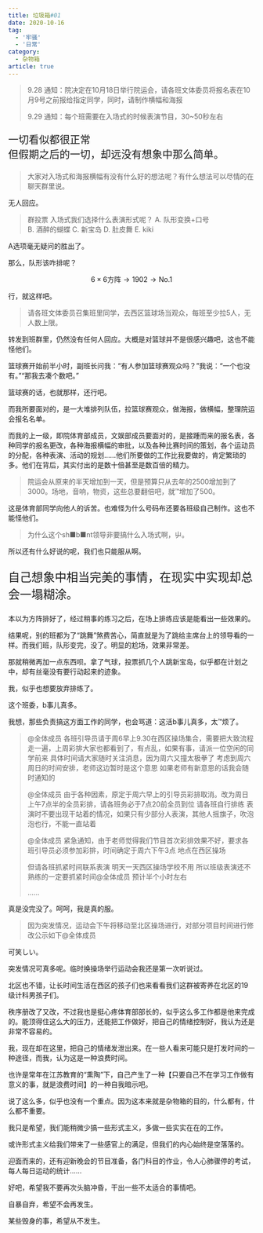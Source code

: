 ```yaml
---
title: 垃圾箱#01
date: 2020-10-16
tag: 
  - '牢骚'
  - '日常'
category: 
  - 杂物箱
article: true
---
```


> 9.28 通知：院决定在10月18日举行院运会，请各班文体委员将报名表在10月9号之前报给指定同学，同时，请制作横幅和海报
>
> 9.29 通知：每个班需要在入场式的时候表演节目，30~50秒左右

<p style="font-size:1.5em">一切看似都很正常<br>但假期之后的一切，却远没有想象中那么简单。</p>

<!--more-->

>大家对入场式和海报横幅有没有什么好的想法呢？有什么想法可以尽情的在聊天群里说。

无人回应。

> 群投票  入场式我们选择什么表演形式呢？
> A. 队形变换+口号					
> B. 酒醉的蝴蝶
> C. 新宝岛
> D. 肚皮舞
> E. kiki

A选项毫无疑问的胜出了。

那么，队形该咋排呢？

$$6\times 6 \text{方阵}\rightarrow 1902 \rightarrow \text{No.1}$$

行，就这样吧。

> 请各班文体委员召集班里同学，去西区篮球场当观众，每班至少拉5人，无人数上限。

转发到班群里，仍然没有任何人回应。大概是对篮球并不是很感兴趣吧，这也不能怪他们。

篮球赛开始前半小时，副班长问我：“有人参加篮球赛观众吗？”我说：“一个也没有。”“那我去凑个数吧。”

篮球赛的话，也就那样，还行吧。

而我所要面对的，是一大堆排列队伍，拉篮球赛观众，做海报，做横幅，整理院运会报名名单。

而我的上一级，即院体育部成员，文娱部成员要面对的，是接踵而来的报名表，各种同学的报名更改，各种海报横幅的审批，以及各种比赛时间的策划，各个运动员的分配，各种表演、活动的规划……他们所要做的工作比我要做的，肯定繁琐的多。他们在背后，其实付出的是数十倍甚至是数百倍的精力。

> 院运会从原来的半天增加到一天，但是预算只从去年的2500增加到了3000。场地，音响，物资，这些总要翻倍吧，就™增加了500。

这是体育部同学向他人的诉苦。也难怪为什么号码布还要各班级自己制作。这也不能怪他们。

> 为什么这个sh■b■nt领导非要搞什么入场式啊，屮。

所以还有什么好说的呢，我们也只能服从啊。

<p style="font-size:1.7em;">自己想象中相当完美的事情，在现实中实现却总会一塌糊涂。</p>

本以为方阵排好了，经过稍事的练习之后，在场上排练应该是能看出一些效果的。

结果呢，别的班都为了“跳舞”煞费苦心，简直就是为了跳给主席台上的领导看的一样。而我们班，队形变完，没了。明显的尬场，效果非常差。

那就稍微再加一点东西呗。拿了气球，投票抓几个人跳新宝岛，似乎都在计划之中，却有丝毫没有要行动起来的迹象。

我，似乎也想要放弃排练了。

这个班委，b事儿真多。

我想，那些负责搞这方面工作的同学，也会骂道：这活b事儿真多，太™烦了。

> @全体成员 各班引导员请于周6早上9.30在西区操场集合，需要把大致流程走一遍，上周彩排大家也都看到了，有点乱，如果有事，请派一位空闲的同学前来
> 具体时间请大家随时关注消息，因为周六又撞太极拳了
> 考虑到周六周日的时间安排，老师这边暂时是这个意思
> 如果老师有新意思的话我会随时通知的
>
> @全体成员 由于各种因素，原定于周六早上的引导员彩排取消。改为周日上午7点半的全员彩排，请各班务必于7点20前全员到位
> 请各班自行排练
> 表演时不要出现干站着的情况，如果只有少部分人表演，其他人摇旗子，吹泡泡也行，不能一直站着
>
> @全体成员 紧急通知，由于老师觉得我们节目首次彩排效果不好，要求各班引导员必须参加彩排，时间确定于周六下午3点
> 地点在西区操场
>
> 但请各班抓紧时间联系表演 明天一天西区操场学校不用 所以班级表演还不熟练的一定要抓紧时间@全体成员 
> 预计半个小时左右
>
> ……

真是没完没了。呵呵，我是真的服。

> 因为突发情况，运动会下午将移动至北区操场进行，对部分项目时间进行修改公示如下@全体成员

可笑しい。

突发情况可真多呢。临时换操场举行运动会我还是第一次听说过。

北区也不错，让长时间生活在西区的孩子们也来看看我们这群被寄养在北区的19级计科男孩子们。

秩序册改了又改，不过我也是挺心疼体育部部长的，似乎这么多工作都是他来完成的。能顶得住这么大的压力，还能把工作做好，把自己的情绪控制好，我认为还是非常不容易的。

我，现在却在这里，把自己的情绪发泄出来。在一些人看来可能只是打发时间的一种途径，而我，认为这是一种浪费时间。

也许是常年在江苏教育的“熏陶”下，自己产生了一种【只要自己不在学习工作做有意义的事，就是浪费时间】的一种自我暗示吧。

说了这么多，似乎也没有一个重点。因为这本来就是杂物箱的目的，什么都有，什么都不重要。



我只是希望，我们能稍微少搞一些形式主义，多做一些实实在在的工作。

或许形式主义给我们带来了一些感官上的满足，但我们的内心始终是空落落的。

迎面而来的，还有迎新晚会的节目准备，各门科目的作业，令人心肺骤停的考试，每人每日运动的统计……

好吧，希望我不要再次头脑冲昏，干出一些不太适合的事情吧。

自暴自弃，希望不会再发生。

某些毁身的事，希望从不发生。